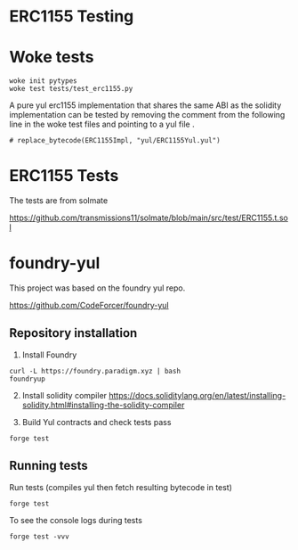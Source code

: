 # ERC1155 Testing 

# Woke tests  

```
woke init pytypes
woke test tests/test_erc1155.py
```

A pure yul erc1155 implementation that shares the same ABI as the solidity implementation can be tested by removing the comment from the following line in the woke test files and pointing to a yul file . 

```
# replace_bytecode(ERC1155Impl, "yul/ERC1155Yul.yul")
```


# ERC1155 Tests

The tests are from solmate 

https://github.com/transmissions11/solmate/blob/main/src/test/ERC1155.t.sol


# foundry-yul 

This project was based on the foundry yul repo.  

https://github.com/CodeForcer/foundry-yul

## Repository installation

1. Install Foundry
```
curl -L https://foundry.paradigm.xyz | bash
foundryup
```

2. Install solidity compiler
https://docs.soliditylang.org/en/latest/installing-solidity.html#installing-the-solidity-compiler

3. Build Yul contracts and check tests pass
```
forge test
```

## Running tests

Run tests (compiles yul then fetch resulting bytecode in test)
```
forge test
```

To see the console logs during tests
```
forge test -vvv
```
